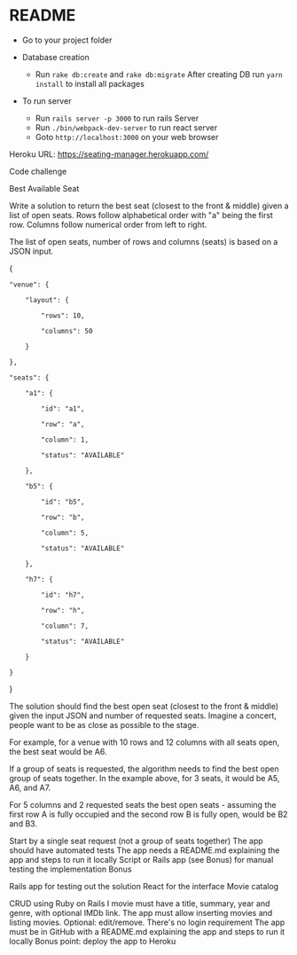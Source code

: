 # README
- Go to your project folder
* Database creation
  - Run `rake db:create` and `rake db:migrate`
  After creating DB run `yarn install` to install all packages
  
* To run server
  - Run `rails server -p 3000` to run rails Server
  - Run `./bin/webpack-dev-server` to run react server
  - Goto `http://localhost:3000` on your web browser

Heroku URL: https://seating-manager.herokuapp.com/


Code challenge

Best Available Seat

Write a solution to return the best seat (closest to the front & middle) given a list of open seats. Rows follow alphabetical order with "a" being the first row. Columns follow numerical order from left to right.

The list of open seats, number of rows and columns (seats) is based on a JSON input.

{

    "venue": {

        "layout": {

            "rows": 10,

            "columns": 50

        }

    },

    "seats": {

        "a1": {

            "id": "a1",

            "row": "a",

            "column": 1,

            "status": "AVAILABLE"

        },

        "b5": {

            "id": "b5",

            "row": "b",

            "column": 5,

            "status": "AVAILABLE"

        },

        "h7": {

            "id": "h7",

            "row": "h",

            "column": 7,

            "status": "AVAILABLE"

        }

    }

}

The solution should find the best open seat (closest to the front & middle) given the input JSON and number of requested seats. Imagine a concert, people want to be as close as possible to the stage.

For example, for a venue with 10 rows and 12 columns with all seats open, the best seat would be A6.

If a group of seats is requested, the algorithm needs to find the best open group of seats together. In the example above, for 3 seats, it would be A5, A6, and A7.

For 5 columns and 2 requested seats the best open seats - assuming the first row A is fully occupied and the second row B is fully open, would be B2 and B3.

Start by a single seat request (not a group of seats together)
The app should have automated tests
The app needs a README.md explaining the app and steps to run it locally
Script or Rails app (see Bonus) for manual testing the implementation
Bonus

Rails app for testing out the solution
React for the interface
Movie catalog

CRUD using Ruby on Rails
I movie must have a title, summary, year and genre, with optional IMDb link.
The app must allow inserting movies and listing movies. Optional: edit/remove.
There's no login requirement
The app must be in GitHub with a README.md explaining the app and steps to run it locally
Bonus point: deploy the app to Heroku